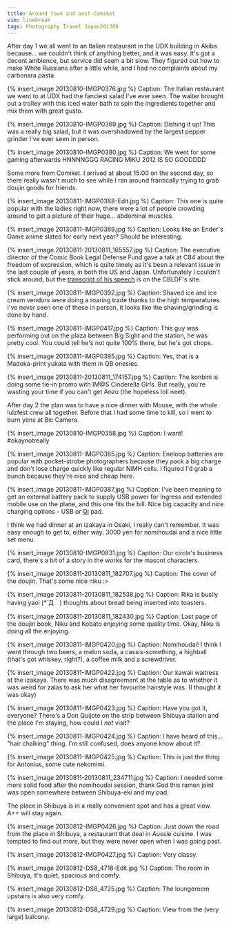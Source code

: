 ```yaml
---
title: Around town and post-Comiket
vim: linebreak
tags: Photography Travel Japan201308
---
```



After day 1 we all went to an Italian restaurant in the UDX building in Akiba because... we couldn't think of anything better, and it was easy. It's got a decent ambience, but service did seem a bit slow. They figured out how to make White Russians after a little while, and I had no complaints about my carbonara pasta.

{% insert_image 20130810-IMGP0376.jpg %}
Caption: The Italian restaurant we went to at UDX had the fanciest salad I've ever seen. The waiter brought out a trolley with this iced water bath to spin the ingredients together and mix them with great gusto.

{% insert_image 20130810-IMGP0369.jpg %}
Caption: Dishing it up! This was a really big salad, but it was overshadowed by the largest pepper grinder I've ever seen in person.

{% insert_image 20130810-IMGP0380.jpg %}
Caption: We went for some gaming afterwards HNNNNGGG RACING MIKU 2012 IS SO GOODDDD


Some more from Comiket. I arrived at about 15:00 on the second day, so there really wasn't much to see while I ran around frantically trying to grab doujin goods for friends.


{% insert_image 20130811-IMGP0388-Edit.jpg %}
Caption: This one is quite popular with the ladies right now, there were a lot of people crowding around to get a picture of their huge... abdominal muscles.

{% insert_image 20130811-IMGP0389.jpg %}
Caption: Looks like an Ender's Game anime slated for early next year? Should be interesting.

{% insert_image 20130811-20130811_165557.jpg %}
Caption: The executive director of the Comic Book Legal Defense Fund gave a talk at C84 about the freedom of expression, which is quite timely as it's been a relevant issue in the last couple of years, in both the US and Japan. Unfortunately I couldn't stick around, but the [transcript of his speech](http://cbldf.org/2013/08/cbldfs-comic-market-speech-on-manga-freedom/) is on the CBLDF's site.

{% insert_image 20130811-IMGP0392.jpg %}
Caption: Shaved ice and ice cream vendors were doing a roaring trade thanks to the high temperatures. I've never seen one of these in person, it looks like the shaving/grinding is done by hand.

{% insert_image 20130811-IMGP0417.jpg %}
Caption: This guy was performing out on the plaza between Big Sight and the station, he was pretty cool. You could tell he's not quite 100% there, but he's got chops.

{% insert_image 20130811-IMGP0395.jpg %}
Caption: Yes, that is a Madoka-print yukata with them in QB onesies.

{% insert_image 20130811-20130811_174157.jpg %}
Caption: The konbini is doing some tie-in promo with IM@S Cinderella Girls. But really, you're wasting your time if you can't get Anzu (the hopeless loli neet).



After day 2 the plan was to have a nice dinner with Mouse, with the whole lulzfest crew all together. Before that I had some time to kill, so I went to burn yens at Bic Camera.

{% insert_image 20130810-IMGP0358.jpg %}
Caption: I want! #okaynotreally

{% insert_image 20130811-IMGP0385.jpg %}
Caption: Eneloop batteries are popular with pocket-strobe photographers because they pack a big charge and don't lose charge quickly like regular NiMH cells. I figured I'd grab a bunch because they're nice and cheap here.

{% insert_image 20130811-IMGP0387.jpg %}
Caption: I've been meaning to get an external battery pack to supply USB power for Ingress and extended mobile use on the plane, and this one fits the bill. Nice big capacity and nice charging options - USB or [Qi](http://en.wikipedia.org/wiki/Qi_%28inductive_power_standard%29) pad.


I think we had dinner at an izakaya in Osaki, I really can't remember. It was easy enough to get to, either way. 3000 yen for nomihoudai and a nice little set menu.


{% insert_image 20130810-IMGP0831.jpg %}
Caption: Our circle's business card, there's a bit of a story in the works for the mascot characters.

{% insert_image 20130811-20130811_182707.jpg %}
Caption: The cover of the doujin. That's some nice niku :>

{% insert_image 20130811-20130811_182538.jpg %}
Caption: Rika is busily having yaoi (*´Д｀) thoughts about bread being inserted into toasters.

{% insert_image 20130811-20130811_182430.jpg %}
Caption: Last page of the doujin book, Niku and Kobato enjoying some quality time. Okay, Niku is doing all the enjoying.



{% insert_image 20130811-IMGP0420.jpg %}
Caption: Nomihoudai! I think I went through two beers, a melon soda, a cassis-something, a highball (that's got whiskey, right?), a coffee milk and a screwdriver.

{% insert_image 20130811-IMGP0422.jpg %}
Caption: Our kawaii waitress at the izakaya. There was much disagreement at the table as to whether it was weird for zalas to ask her what her favourite hairstyle was. (I thought it was okay)



{% insert_image 20130811-IMGP0423.jpg %}
Caption: Have you got it, everyone? There's a Don Quijote on the strip between Shibuya station and the place I'm staying, how could I *not* visit?

{% insert_image 20130811-IMGP0424.jpg %}
Caption: I have heard of this... "hair chalking" thing. I'm still confused, does anyone know about it?

{% insert_image 20130811-IMGP0425.jpg %}
Caption: This is just the thing for Antonius, some cute nekomimi.

{% insert_image 20130811-20130811_234711.jpg %}
Caption: I needed some more solid food after the nomihoudai session, thank God this ramen joint was open somewhere between Shibuya-eki and my pad.


The place in Shibuya is in a really convenient spot and has a great view. A++ will stay again.


{% insert_image 20130812-IMGP0426.jpg %}
Caption: Just down the road from the place in Shibuya, a restaurant that deal in Aussie cuisine. I was tempted to find out more, but they were never open when I was going past.

{% insert_image 20130812-IMGP0427.jpg %}
Caption: Very classy.

{% insert_image 20130812-DS8_4718-Edit.jpg %}
Caption: The room in Shibuya, it's quiet, spacious and comfy.

{% insert_image 20130812-DS8_4725.jpg %}
Caption: The loungeroom upstairs is also very comfy.

{% insert_image 20130812-DS8_4729.jpg %}
Caption: View from the (very large) balcony.


